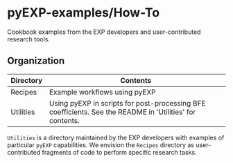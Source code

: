 # pyEXP-examples/How-To

Cookbook examples from the EXP developers and user-contributed research tools.

## Organization

| Directory    | Contents |
| ---          | ---      |
| Recipes      | Example workflows using pyEXP |
| Utilities    | Using pyEXP in scripts for post-processing BFE coefficients.  See the README in 'Utilities' for contents. |

`Utilities` is a directory maintained by the EXP developers with examples of particular `pyEXP` capabilities.
We envision the `Recipes` directory as user-contributed fragments of code to perform specific research tasks.

